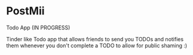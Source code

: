 # PostMii
Todo App (IN PROGRESS)

Tinder like Todo app that allows friends to send you TODOs and notifies them whenever you don't complete a TODO to allow for public shaming :) 
